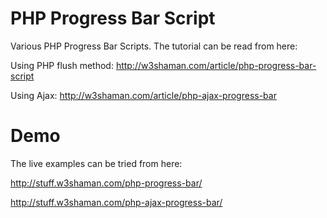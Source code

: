 # PHP Progress Bar Script
Various PHP Progress Bar Scripts. The tutorial can be read from here:

Using PHP flush method:
http://w3shaman.com/article/php-progress-bar-script

Using Ajax:
http://w3shaman.com/article/php-ajax-progress-bar


# Demo
The live examples can be tried from here:

http://stuff.w3shaman.com/php-progress-bar/

http://stuff.w3shaman.com/php-ajax-progress-bar/
